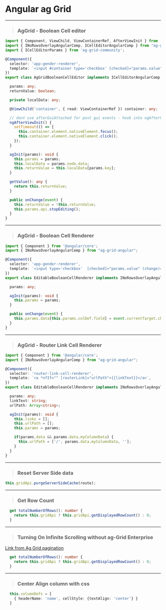 # Angular ag Grid

---
> ### AgGrid - Boolean Cell editor

```ts
import { Component, ViewChild, ViewContainerRef, AfterViewInit } from '@angular/core';
import { INoRowsOverlayAngularComp, ICellEditorAngularComp } from "ag-grid-angular";
import { ICellEditorParams } from 'ag-grid-community';

@Component({
  selector: 'app-gender-renderer',
  template: `<input #container type='checkbox' [checked]="params.value" (change)="onChange($event)" />`
})
export class AgGridBooleanCellEditor implements ICellEditorAngularComp, AfterViewInit {

  params: any;
  returnValue: boolean;

  private localData: any;

  @ViewChild('container', { read: ViewContainerRef }) container: any;

  // dont use afterGuiAttached for post gui events - hook into ngAfterViewInit instead for this
  ngAfterViewInit() {
    setTimeout(() => {
      this.container.element.nativeElement.focus();
      this.container.element.nativeElement.click();
    });
  }

  agInit(params): void {
    this.params = params;
    this.localData = params.node.data;
    this.returnValue = this.localData[params.key];
  }

  getValue(): any {
    return this.returnValue;
  }

  public onChange(event) {
    this.returnValue = !this.returnValue;
    this.params.api.stopEditing();
  }
}
```

---
> ### AgGrid - Boolean Cell Renderer

```ts
import { Component } from '@angular/core';
import { INoRowsOverlayAngularComp } from "ag-grid-angular";

@Component({
  selector: 'app-gender-renderer',
  template: `<input type='checkbox'  [checked]="params.value" (change)="onChange($event)" />`
})
export class EditableBooleanCellRenderer implements INoRowsOverlayAngularComp {

  params: any;

  agInit(params): void {
    this.params = params;
  }

  public onChange(event) {
    this.params.data[this.params.colDef.field] = event.currentTarget.checked;
  }
}
```

---
> ### AgGrid - Router Link Cell Renderer

```ts
import { Component } from '@angular/core';
import { INoRowsOverlayAngularComp } from "ag-grid-angular";

@Component({
  selector: 'router-link-cell-renderer',
  template: `<a *nfIf="" [routerLink]="urlPath">{{linkText}}</a>`,
})
export class EditableBooleanCellRenderer implements INoRowsOverlayAngularComp {

  params: any;
  linkText: string;
  urlPath: Array<string>;

  agInit(params): void {
    this.links = [];
    this.urlPath = [];
    this.params = params;

    if(params.data && params.data.myColumnData) {
      this.urlPath = ['/', params.data.myColumnData, ''];
    }
  }
}
```

---
> ### Reset Server Side data

```ts
this.gridApi.purgeServerSideCache(route);
```

---
> ### Get Row Count

```ts
  get totalNumberOfRows(): number {
    return this.gridApi ? this.gridApi.getDisplayedRowCount() : 0;
  }
```

---
> ### Turning On Infinite Scrolling without ag-Grid Enterprise
[Link from Ag Grid pagination](https://www.ag-grid.com/javascript-grid-infinite-scrolling/#pagination)

```ts
  get totalNumberOfRows(): number {
    return this.gridApi ? this.gridApi.getDisplayedRowCount() : 0;
  }
```

---
> ### Center Align column with css
```ts
  this.columnDefs = [
    { headerName: 'name', cellStyle: {textAlign: 'center'} }
  ]
```

